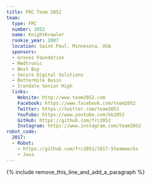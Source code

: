 ```yaml
---
title: FRC Team 2052
team:
  type: FRC
  number: 2052
  name: KnightKrawler
  rookie_year: 2007
  location: Saint Paul, Minnesota, USA
  sponsors:
  - Groves Foundation
  - Medtronic
  - Best Buy
  - Secure Digital Solutions
  - Buttermilk Basin
  - Irondale Senior High
  links:
    Website: http://www.team2052.com
    Facebook: https://www.facebook.com/team2052
    Twitter: https://twitter.com/team2052
    YouTube: https://www.youtube.com/kk2052
    GitHub: https://github.com/frc2052
    Instagram: https://www.instagram.com/team2052
robot_code:
  2017:
  - Robot:
    - https://github.com/frc2052/2017-Steamworks
    - Java
---
```


{% include remove_this_line_and_add_a_paragraph %}